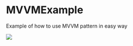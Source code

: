 # MVVMExample

Example of how to use MVVM pattern in easy way

<img src=https://upload.wikimedia.org/wikipedia/commons/8/87/MVVMPattern.png?1562272378766 />
